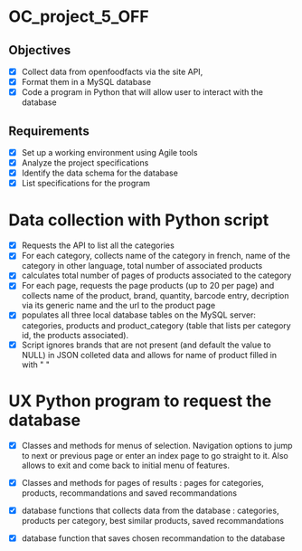 # OC_project_5_OFF

## Objectives
- [x] Collect data from openfoodfacts via the site API,
- [x] Format them in a MySQL database
- [x] Code a program in Python that will allow user to interact with the database

## Requirements
- [x] Set up a working environment using Agile tools
- [x] Analyze the project specifications 
- [x] Identify the data schema for the database
- [x] List specifications for the program

# Data collection with Python script
- [x] Requests the API to list all the categories
- [x] For each category, collects name of the category in french, name of the category in other language, total number of associated products
- [x] calculates total number of pages of products associated to the category
- [x] For each page, requests the page products (up to 20 per page) and collects name of the product, brand, quantity, barcode entry, decription via its generic name and the url to the product page
- [x] populates all three local database tables on the MySQL server: categories, products and product\_category (table that lists per category id, the products associated).
- [x] Script ignores brands that are not present (and default the value to NULL) in JSON colleted data and allows for name of product filled in with " "

# UX Python program to request the database 
- [x] Classes and methods for menus of selection. Navigation options to jump to next or previous page or enter an index page to go straight to it. Also allows to exit and come back to initial menu of features.
- [x] Classes and methods for pages of results : pages for categories, products, recommandations and saved recommandations
- [x] database functions that collects data from the database : categories, products per category, best similar products, saved recommandations
- [x] database function that saves chosen recommandation to the database

